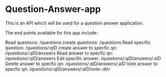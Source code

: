 # Question-Answer-app
This is an API which will be used for a question answer application.

The end points available for this app include:

Read questions: /questions
create questions: /questions
Read specific question: /questions/:qID
create answer to specfic qn: /questions/:qID/answers
Read answer to specfic qn: /questions/:qID/answers
Edit specific answer: /questions/:qID/answers/:aID
Delete answer to specfic qn: /questions/:qID/answers/:aID
Vote answer to specfic qn: /questions/:qID/answers/:aID/vote-:dirr
